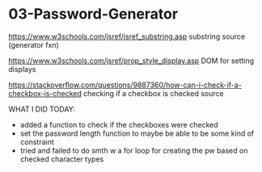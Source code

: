# 03-Password-Generator

https://www.w3schools.com/jsref/jsref_substring.asp substring source (generator fxn)

https://www.w3schools.com/jsref/prop_style_display.asp DOM for setting displays

https://stackoverflow.com/questions/9887360/how-can-i-check-if-a-checkbox-is-checked checking if a checkbox is checked source


WHAT I DID TODAY:
- added a function to check if the checkboxes were checked
- set the password length function to maybe be able to be some kind of constraint
- tried and failed to do smth w a for loop for creating the pw based on checked character types